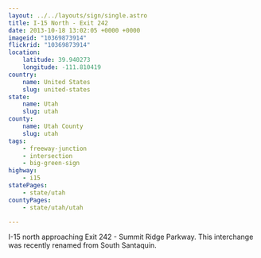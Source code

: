 ```yaml
---
layout: ../../layouts/sign/single.astro
title: I-15 North - Exit 242
date: 2013-10-18 13:02:05 +0000 +0000
imageid: "10369873914"
flickrid: "10369873914"
location:
    latitude: 39.940273
    longitude: -111.810419
country:
    name: United States
    slug: united-states
state:
    name: Utah
    slug: utah
county:
    name: Utah County
    slug: utah
tags:
    - freeway-junction
    - intersection
    - big-green-sign
highway:
    - i15
statePages:
    - state/utah
countyPages:
    - state/utah/utah

---
```

I-15 north approaching Exit 242 - Summit Ridge Parkway.  This interchange was recently renamed from South Santaquin.